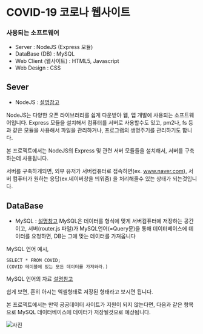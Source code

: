 # COVID-19 코로나 웹사이트

### 사용되는 소프트웨어
* Server : NodeJS (Express 모듈)
* DataBase (DB) : MySQL
* Web Client (웹사이트) : HTML5, Javascript
* Web Design : CSS


## Sever
* NodeJS : [설명참고](https://velopert.com/133)

NodeJS는 다양한 오픈 라이브러리를 쉽게 다운받아 웹, 앱 개발에 사용되는 소프트웨어입니다.
Express 모듈을 설치해서 컴퓨터를 서버로 사용할수도 있고,
pm2나, fs 등과 같은 모듈을 사용해서 파일을 관리하거나, 프로그램의 생명주기를 관리하기도 합니다.

본 프로젝트에서는 NodeJS의 Express 및 관련 서버 모듈들을 설치해서, 서버를 구축하는데 사용됩니다.

서버를 구축하게되면, 외부 유저가 서버컴퓨터로 접속하면(ex. www.naver.com),
서버 컴퓨터가 원하는 응답(ex.네이버창을 띄워줌) 을 처리해줄수 있는 상태가 되는것입니다.


## DataBase
* MySQL : [설명참고](https://server-talk.tistory.com/29)
MySQL은 데이터를 형식에 맞게 서버컴퓨터에 저장하는 공간이고,
서버(router.js 파일)가 MySQL언어(=Query문)을 통해 데이터베이스에 데이터를 요청하면, DB는 그에 맞는 데이터를 가져옵니다

MySQL 언어 예시,
```
SELECT * FROM COVID;
(COVID 테이블에 있는 모든 데이터를 가져와라.)
```

MySQL 언어의 자료 [설명참고](https://server-talk.tistory.com/279)

쉽게 보면, 흔히 아시는 엑셀형태로 저장된 형태라고 보시면 됩니다.

본 프로젝트에서는 만약 공공데이터 사이트가 지원이 되지 않는다면,
다음과 같은 항목으로 MySQL 데이터베이스에 데이터가 저장될것으로 예상됩니다.

![사진](https://user-images.githubusercontent.com/25836808/83469241-1caa0c00-a4ba-11ea-9235-fa8602698a12.PNG)

